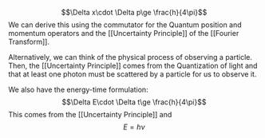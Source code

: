 $$\Delta x\cdot \Delta p\ge \frac{h}{4\pi}$$
We can derive this using the commutator for the Quantum position and momentum operators and the [[Uncertainty Principle]] of the [[Fourier Transform]].

Alternatively, we can think of the physical process of observing a particle. Then, the [[Uncertainty Principle]] comes from the Quantization of light and that at least one photon must be scattered by a particle for us to observe it.

We also have the energy-time formulation: $$\Delta E\cdot \Delta t\ge \frac{h}{4\pi}$$
This comes from the [[Uncertainty Principle]] and $$E=h \nu$$
